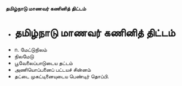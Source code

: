 **தமிழ்நாடு மாணவர் கணினித் திட்டம்**
- # தமிழ்நாடு மாணவர் கணினித் திட்டம்
- n. மேட்டுநிலம்
- நிலமேடு
- பூவேலைப்பாடுடைய தட்டம்
- அணியொப்பனைப் பட்டயச் சின்னம்
- தட்டை முகட்டினையுடைய பெண்டிர் தொப்பி.

